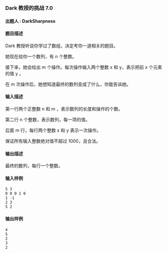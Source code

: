 ### Dark 教授的挑战 7.0

#### 出题人 : DarkSharpness

#### 题目描述

Dark 教授听说你学过了数组，决定考你一道相关的题目。

她现在给你一个数列，有 n 个整数。

接下来，她会给出 m 个操作。每次操作输入两个整数 x 和 y，表示把前 x 个元素的值 y 。

在 m 次操作后，她想知道最终的数列变成了什么，你能告诉她。

#### 输入描述

第一行两个正整数 n 和 m ，表示数列的长度和操作的个数。

第二行 n 个整数，表示数列，每一项的值。

后面 m 行，每行两个整数 x 和 y 表示一次操作。

保证所有输入整数绝对值不超过 1000，且合法。

#### 输出描述

最终的数列，每行一个整数。

#### 输入样例

```
5 3
0 0 0 1 0
1 -1
2 3
5 2
```

#### 输出样例

```
4
5
2
3
2
```

